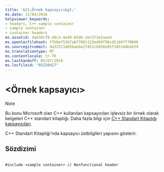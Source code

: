 ```yaml
---
title: '&lt;Örnek kapsayıcı&gt;'
ms.date: 11/04/2016
helpviewer_keywords:
- headers, C++ sample container
- sample container
- container headers
ms.assetid: 4ab3dcf9-49c3-4e49-b5d6-1ec573e2aee4
ms.openlocfilehash: f7b0af53b7abf7801123ed93f50cd51047f70096
ms.sourcegitcommit: da32511dd5baebe27451c0458a95f345144bd439
ms.translationtype: MT
ms.contentlocale: tr-TR
ms.lasthandoff: 05/07/2019
ms.locfileid: "65220417"
---
```

# <a name="ltsample-containergt"></a>&lt;Örnek kapsayıcı&gt;

> [!NOTE]
> Bu konu Microsoft olan C++ kullanılan kapsayıcıları işlevsiz bir örnek olarak belgeleri C++ standart kitaplığı. Daha fazla bilgi için [C++ Standart Kitaplığı kapsayıcıları](../standard-library/stl-containers.md).

C++ Standart Kitaplığı'nda kapsayıcı üstbilgileri yapısını gösterir.

## <a name="syntax"></a>Sözdizimi

```

#include <sample container> // Nonfunctional header
```
